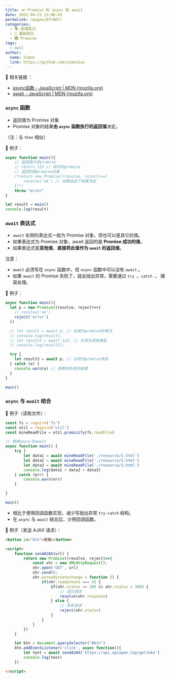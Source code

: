 ```yaml
---
title: 🛩 Promise 的 async 和 await
date: 2022-04-21 13:06:43
permalink: /pages/b7c06f/
categories: 
  - 📚 前端笔记
  - 🚶 基础部分
  - 🚇 Promise
tags: 
  - null
author: 
  name: Simon
  link: https://github.com/simon1uo
---
```

🔗 相关链接 ：

+ [async函数 - JavaScript | MDN (mozilla.org)](https://developer.mozilla.org/zh-CN/docs/Web/JavaScript/Reference/Statements/async_function)
+ [await - JavaScript | MDN (mozilla.org)](https://developer.mozilla.org/zh-CN/docs/Web/JavaScript/Reference/Operators/await)



### `async` 函数

+ 返回值为 Promise 对象
+ Promise 对象的结果**由 `async` 函数执行的返回值**决定。

（注：与 `then` 相似）



🌰 例子：

```js
async function main(){
    // 返回值为非promise
    // return 123 // 成功的promise
    // 返回的是promise对象
    /*return new Promise((resolve, reject)=>{
        resolve('ok') // 结果由这个结果决定
    })*/
    throw "error" 
}

let result = main()
console.log(result)
```



### `await` 表达式

+ `await` 右侧的表达式一般为 Promise 对象，但也可以是其它的值。
+ 如果表达式为 Promise 对象，await 返回的是 **Promise 成功的值**。
+ 如果表达式是**其他值**，**直接将此值作为 `await` 的返回值**。



注意：

+ `await` 必须写在 `async` 函数中，但 `async` 函数中可以没有 `await` 。
+ 如果 `await`  的 Promise 失败了，就会抛出异常，需要通过 `try … catch … ` 捕获处理。

🌰 例子：

```js
async function main(){
  let p = new Promise((resolve, reject)=>{
    // resolve('ok')
    reject('error')
  })

  // let result = await p; // 右侧为promise的情况
  // console.log(result);
  // let result2 = await 123; // 右侧为其他类型
  // console.log(result2);

  try {
    let result3 = await p; // 右侧为promise失败
  } catch (e) {
    console.warn(e) // 获取到失败的结果
  }
}

main()
```



### `async` 与 `await` 结合



🌰 例子（读取文件）：

```js
const fs = require('fs')
const util = require('util')
const mineReadFile = util.promisify(fs.readFile)

// 使用async与await
async function main() {
    try {
        let data1 = await mineReadFile('./resource/1.html')
        let data2 = await mineReadFile('./resource/2.html')
        let data3 = await mineReadFile('./resource/3.html')
        console.log(data1 + data2 + data3)
    } catch (err) {
        console.warn(err)
    }

}

main()
```



+ 相比于使用回调函数实现，减少写抛出异常 `try-catch` 结构。
+ 在 `async` 与 `await` 结合后，少用回调函数。



🌰 例子（发送 AJAX 请求）：

```html
<button id="btn">获取</button>

<script>
    function sendAJAX(url) {
        return new Promise((resolve, reject)=>{
            const xhr = new XMLHttpRequest();
            xhr.open('GET', url)
            xhr.send();
            xhr.onreadystatechange = function () {
                if(xhr.readyState === 4) {
                    if(xhr.status >= 200 && xhr.status < 300) {
                        // 成功请求
                        resolve(xhr.response)
                    } else {
                        // 失败请求
                        reject(xhr.status)
                    }
                }
            }
        })
    }

    let btn = document.querySelector("#btn")
    btn.addEventListener('click', async function(){
        let text = await sendAJAX('https://api.apiopen.top/getJoke')
        console.log(text)
    })

</script>
```